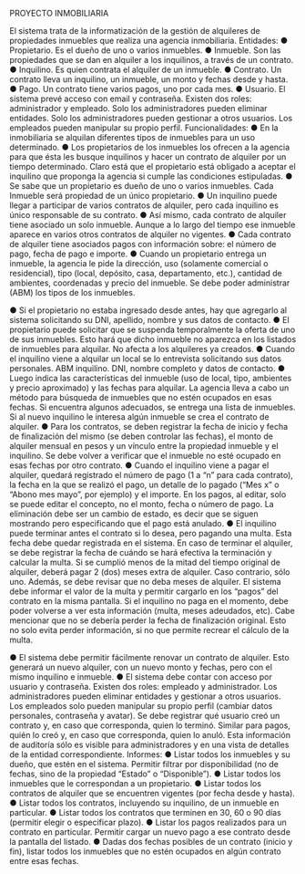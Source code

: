 PROYECTO INMOBILIARIA

El sistema trata de la informatización de la gestión de alquileres de
propiedades inmuebles que realiza una agencia inmobiliaria.
Entidades:
● Propietario. Es el dueño de uno o varios inmuebles.
● Inmueble. Son las propiedades que se dan en alquiler a los
inquilinos, a través de un contrato.
● Inquilino. Es quien contrata el alquiler de un inmueble.
● Contrato. Un contrato lleva un inquilino, un inmueble, un monto y
fechas desde y hasta.
● Pago. Un contrato tiene varios pagos, uno por cada mes.
● Usuario. El sistema prevé acceso con email y contraseña. Existen
dos roles: administrador y empleado. Solo los administradores
pueden eliminar entidades. Solo los administradores pueden
gestionar a otros usuarios. Los empleados pueden manipular su
propio perfil.
Funcionalidades:
● En la inmobiliaria se alquilan diferentes tipos de inmuebles para un
uso determinado.
● Los propietarios de los inmuebles los ofrecen a la agencia para que
ésta les busque inquilinos y hacer un contrato de alquiler por un
tiempo determinado. Claro está que el propietario está obligado a
aceptar el inquilino que proponga la agencia si cumple las
condiciones estipuladas.
● Se sabe que un propietario es dueño de uno o varios inmuebles.
Cada Inmueble será propiedad de un único propietario.
● Un inquilino puede llegar a participar de varios contratos de alquiler,
pero cada inquilino es único responsable de su contrato.
● Así mismo, cada contrato de alquiler tiene asociado un solo
inmueble. Aunque a lo largo del tiempo ese inmueble aparece en
varios otros contratos de alquiler no vigentes.
● Cada contrato de alquiler tiene asociados pagos con información
sobre: el número de pago, fecha de pago e importe.
● Cuando un propietario entrega un inmueble, la agencia le pide la
dirección, uso (solamente comercial o residencial), tipo (local,
depósito, casa, departamento, etc.), cantidad de ambientes,
coordenadas y precio del inmueble. Se debe poder administrar
(ABM) los tipos de los inmuebles.

● Si el propietario no estaba ingresado desde antes, hay que
agregarlo al sistema solicitando su DNI, apellido, nombre y sus
datos de contacto.
● El propietario puede solicitar que se suspenda temporalmente la
oferta de uno de sus inmuebles. Esto hará que dicho inmueble no
aparezca en los listados de inmuebles para alquilar. No afecta a los
alquileres ya creados.
● Cuando el inquilino viene a alquilar un local se lo entrevista
solicitando sus datos personales. ABM inquilino. DNI, nombre
completo y datos de contacto.
● Luego indica las características del inmueble (uso de local, tipo,
ambientes y precio aproximado) y las fechas para alquilar. La
agencia lleva a cabo un método para búsqueda de inmuebles que no
estén ocupados en esas fechas. Si encuentra algunos adecuados, se
entrega una lista de inmuebles. Si al nuevo inquilino le interesa
algún inmueble se crea el contrato de alquiler.
● Para los contratos, se deben registrar la fecha de inicio y fecha de
finalización del mismo (se deben controlar las fechas), el monto de
alquiler mensual en pesos y un vínculo entre la propiedad inmueble
y el inquilino. Se debe volver a verificar que el inmueble no esté
ocupado en esas fechas por otro contrato.
● Cuando el inquilino viene a pagar el alquiler, quedará registrado el
número de pago (1 a “n” para cada contrato), la fecha en la que se
realizó el pago, un detalle de lo pagado (“Mes x” o “Abono mes
mayo”, por ejemplo) y el importe. En los pagos, al editar, solo se
puede editar el concepto, no el monto, fecha o número de pago. La
eliminación debe ser un cambio de estado, es decir que se siguen
mostrando pero especificando que el pago está anulado.
● El inquilino puede terminar antes el contrato si lo desea, pero
pagando una multa. Esta fecha debe quedar registrada en el
sistema. En caso de terminar el alquiler, se debe registrar la fecha
de cuándo se hará efectiva la terminación y calcular la multa. Si se
cumplió menos de la mitad del tiempo original de alquiler, deberá
pagar 2 (dos) meses extra de alquiler. Caso contrario, sólo uno.
Además, se debe revisar que no deba meses de alquiler. El sistema
debe informar el valor de la multa y permitir cargarlo en los “pagos”
del contrato en la misma pantalla. Si el inquilino no paga en el
momento, debe poder volverse a ver esta información (multa,
meses adeudados, etc). Cabe mencionar que no se debería perder
la fecha de finalización original. Esto no solo evita perder
información, si no que permite recrear el cálculo de la multa.

● El sistema debe permitir fácilmente renovar un contrato de alquiler.
Esto generará un nuevo alquiler, con un nuevo monto y fechas,
pero con el mismo inquilino e inmueble.
● El sistema debe contar con acceso por usuario y contraseña. Existen
dos roles: empleado y administrador. Los administradores pueden
eliminar entidades y gestionar a otros usuarios. Los empleados solo
pueden manipular su propio perfil (cambiar datos personales,
contraseña y avatar). Se debe registrar qué usuario creó un
contrato y, en caso que corresponda, quien lo terminó. Similar para
pagos, quién lo creó y, en caso que corresponda, quien lo anuló.
Esta información de auditoría sólo es visible para administradores y
en una vista de detalles de la entidad correspondiente.
Informes:
● Listar todos los inmuebles y su dueño, que estén en el sistema.
Permitir filtrar por disponibilidad (no de fechas, sino de la propiedad
“Estado” o “Disponible”).
● Listar todos los inmuebles que le correspondan a un propietario.
● Listar todos los contratos de alquiler que se encuentren vigentes
(por fecha desde y hasta).
● Listar todos los contratos, incluyendo su inquilino, de un inmueble
en particular.
● Listar todos los contratos que terminen en 30, 60 o 90 días
(permitir elegir o especificar plazo).
● Listar los pagos realizados para un contrato en particular. Permitir
cargar un nuevo pago a ese contrato desde la pantalla del listado.
● Dadas dos fechas posibles de un contrato (inicio y fin), listar todos
los inmuebles que no estén ocupados en algún contrato entre esas
fechas.
